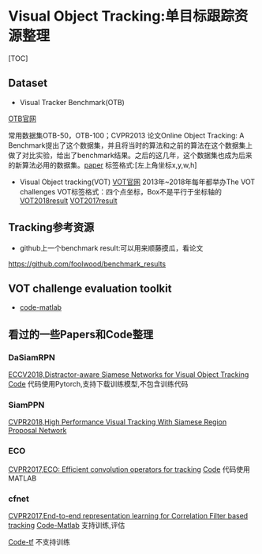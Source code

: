 
# Visual Object Tracking:单目标跟踪资源整理

[TOC]

## Dataset


- Visual Tracker Benchmark(OTB)

[OTB官网](http://cvlab.hanyang.ac.kr/tracker_benchmark/index.html)

常用数据集OTB-50，OTB-100；CVPR2013 论文Online Object Tracking: A Benchmark提出了这个数据集，并且将当时的算法和之前的算法在这个数据集上做了对比实验，给出了benchmark结果。之后的这几年，这个数据集也成为后来的新算法必用的数据集。[paper](http://faculty.ucmerced.edu/mhyang/papers/cvpr13_benchmark.pdf)
标签格式:[左上角坐标x,y,w,h]


- Visual Object tracking(VOT)
[VOT官网](http://www.votchallenge.net/)
2013年~2018年每年都举办The VOT challenges
VOT标签格式：四个点坐标，Box不是平行于坐标轴的
[VOT2018result](http://www.votchallenge.net/vot2018/results.html)
[VOT2017result](http://www.votchallenge.net/vot2017/results.html)

## Tracking参考资源

- github上一个benchmark result:可以用来顺藤摸瓜，看论文

https://github.com/foolwood/benchmark_results


## VOT challenge evaluation toolkit
- [code-matlab](https://github.com/votchallenge/vot-toolkit)

## 看过的一些Papers和Code整理

### DaSiamRPN
[ECCV2018,Distractor-aware Siamese Networks for Visual Object Tracking](http://arxiv.org/abs/1808.06048)
[Code](https://github.com/foolwood/DaSiamRPN)
代码使用Pytorch,支持下载训练模型,不包含训练代码


### SiamPPN
[CVPR2018,High Performance Visual Tracking With Siamese Region Proposal Network](http://openaccess.thecvf.com/content_cvpr_2018/html/Li_High_Performance_Visual_CVPR_2018_paper.html)


### ECO
[CVPR2017,ECO: Efficient convolution operators for tracking](https://arxiv.org/pdf/1611.09224.pdf)
[Code](https://github.com/martin-danelljan/ECO)
代码使用MATLAB


### cfnet
[CVPR2017,End-to-end representation learning for Correlation Filter based tracking](http://openaccess.thecvf.com/content_cvpr_2017/html/Valmadre_End-To-End_Representation_Learning_CVPR_2017_paper.html)
[Code-Matlab](https://github.com/bertinetto/cfnet)
支持训练,评估

[Code-tf](https://github.com/torrvision/siamfc-tf)
不支持训练
